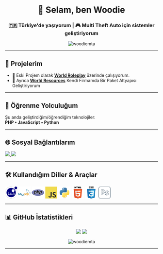 <h1 align="center">👋 Selam, ben Woodie</h1>
<h3 align="center">🇹🇷 Türkiye'de yaşıyorum | 🎮 Multi Theft Auto için sistemler geliştiriyorum</h3>

<p align="center">
  <img src="https://komarev.com/ghpvc/?username=woodiemta&label=Profile%20views&color=blueviolet&style=flat-square" alt="woodiemta" />
</p>

---

## 🔭 Projelerim
- 🚀 Eski Projem olarak **[World Roleplay](https://discord.gg/4sZcQAkdFD)** üzerinde çalışıyorum.  
- 🤝 Ayrıca **[World Resources](https://discord.gg/DeppTQQqan)** Kendi Firmamda Bir Paket Altyapısı Geliştiriyorum

---

## 🌱 Öğrenme Yolculuğum
Şu anda geliştirdiğim/öğrendiğim teknolojiler:  
**PHP • JavaScript • Python**

---

## 🌐 Sosyal Bağlantılarım
<p align="left">
  <a href="https://www.youtube.com/channel/UCKZIP8rHgIHLNP50bsQsjvG" target="_blank">
    <img src="https://img.shields.io/badge/Youtube-%23FF0000.svg?style=for-the-badge&logo=YouTube&logoColor=white" />
  </a>
  <a href="https://discord.gg/DeppTQQqan" target="_blank">
    <img src="https://img.shields.io/badge/Discord-%235865F2.svg?style=for-the-badge&logo=discord&logoColor=white" />
  </a>
</p>

---

## 🛠 Kullandığım Diller & Araçlar
<p align="left">
  <img src="https://raw.githubusercontent.com/devicons/devicon/master/icons/lua/lua-original.svg" alt="lua" width="40" height="40"/> 
  <img src="https://raw.githubusercontent.com/devicons/devicon/master/icons/mysql/mysql-original-wordmark.svg" alt="mysql" width="40" height="40"/> 
  <img src="https://raw.githubusercontent.com/devicons/devicon/master/icons/php/php-original.svg" alt="php" width="40" height="40"/> 
  <img src="https://raw.githubusercontent.com/devicons/devicon/master/icons/javascript/javascript-original.svg" alt="javascript" width="40" height="40"/> 
  <img src="https://raw.githubusercontent.com/devicons/devicon/master/icons/python/python-original.svg" alt="python" width="40" height="40"/> 
  <img src="https://raw.githubusercontent.com/devicons/devicon/master/icons/html5/html5-original-wordmark.svg" alt="html5" width="40" height="40"/> 
  <img src="https://raw.githubusercontent.com/devicons/devicon/master/icons/css3/css3-original-wordmark.svg" alt="css3" width="40" height="40"/> 
  <img src="https://raw.githubusercontent.com/devicons/devicon/master/icons/photoshop/photoshop-line.svg" alt="photoshop" width="40" height="40"/> 
</p>

---

## 📊 GitHub İstatistikleri
<p align="center">
  <img src="https://github-readme-stats.vercel.app/api?username=woodiemta&show_icons=true&theme=radical" height="160"/>
  <img src="https://github-readme-stats.vercel.app/api/top-langs/?username=woodiemta&layout=compact&theme=radical" height="160"/>
</p>

<p align="center">
  <img src="https://github-readme-streak-stats.herokuapp.com/?user=woodiemta&theme=radical" alt="woodiemta" />
</p>

---

